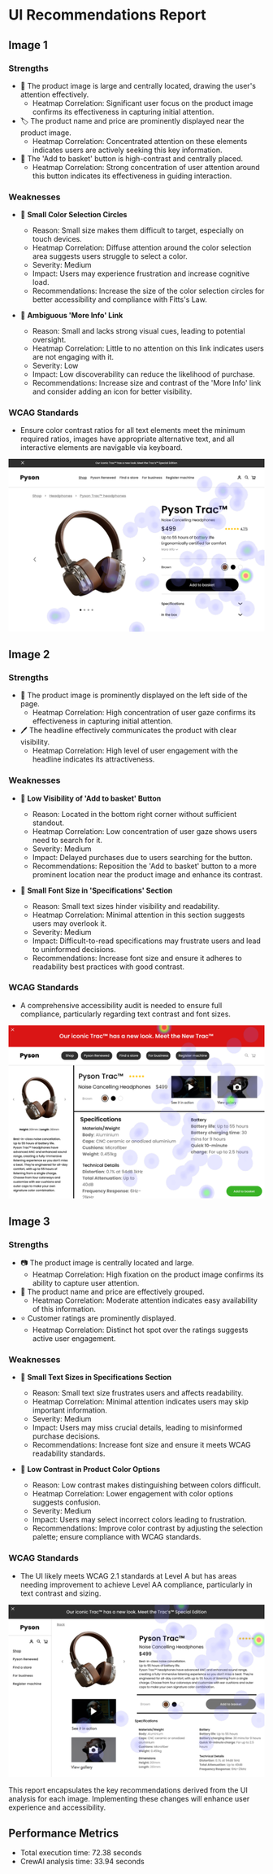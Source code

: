 # UI Recommendations Report

## Image 1

### Strengths
- 🎯 The product image is large and centrally located, drawing the user's attention effectively.
  - Heatmap Correlation: Significant user focus on the product image confirms its effectiveness in capturing initial attention.
- 🏷️ The product name and price are prominently displayed near the product image.
  - Heatmap Correlation: Concentrated attention on these elements indicates users are actively seeking this key information.
- 🛒 The 'Add to basket' button is high-contrast and centrally placed.
  - Heatmap Correlation: Strong concentration of user attention around this button indicates its effectiveness in guiding interaction.

### Weaknesses
- 🔴 **Small Color Selection Circles**
  - Reason: Small size makes them difficult to target, especially on touch devices.
  - Heatmap Correlation: Diffuse attention around the color selection area suggests users struggle to select a color.
  - Severity: Medium
  - Impact: Users may experience frustration and increase cognitive load.
  - Recommendations: Increase the size of the color selection circles for better accessibility and compliance with Fitts's Law.
  
- 🔴 **Ambiguous 'More Info' Link**
  - Reason: Small and lacks strong visual cues, leading to potential oversight.
  - Heatmap Correlation: Little to no attention on this link indicates users are not engaging with it.
  - Severity: Low
  - Impact: Low discoverability can reduce the likelihood of purchase.
  - Recommendations: Increase size and contrast of the 'More Info' link and consider adding an icon for better visibility.

### WCAG Standards
- Ensure color contrast ratios for all text elements meet the minimum required ratios, images have appropriate alternative text, and all interactive elements are navigable via keyboard.

![Image 1](heatmaps/p11-1.png)

## Image 2

### Strengths
- 🎉 The product image is prominently displayed on the left side of the page.
  - Heatmap Correlation: High concentration of user gaze confirms its effectiveness in capturing initial attention.
- 🖊️ The headline effectively communicates the product with clear visibility.
  - Heatmap Correlation: High level of user engagement with the headline indicates its attractiveness.

### Weaknesses
- 🔴 **Low Visibility of 'Add to basket' Button**
  - Reason: Located in the bottom right corner without sufficient standout.
  - Heatmap Correlation: Low concentration of user gaze shows users need to search for it.
  - Severity: Medium
  - Impact: Delayed purchases due to users searching for the button.
  - Recommendations: Reposition the 'Add to basket' button to a more prominent location near the product image and enhance its contrast.

- 🔴 **Small Font Size in 'Specifications' Section**
  - Reason: Small text sizes hinder visibility and readability.
  - Heatmap Correlation: Minimal attention in this section suggests users may overlook it.
  - Severity: Medium
  - Impact: Difficult-to-read specifications may frustrate users and lead to uninformed decisions.
  - Recommendations: Increase font size and ensure it adheres to readability best practices with good contrast.

### WCAG Standards
- A comprehensive accessibility audit is needed to ensure full compliance, particularly regarding text contrast and font sizes.

![Image 2](heatmaps/p11-2.png)

## Image 3

### Strengths
- 📷 The product image is centrally located and large.
  - Heatmap Correlation: High fixation on the product image confirms its ability to capture user attention.
- 🔖 The product name and price are effectively grouped.
  - Heatmap Correlation: Moderate attention indicates easy availability of this information.
- ⭐ Customer ratings are prominently displayed.
  - Heatmap Correlation: Distinct hot spot over the ratings suggests active user engagement.

### Weaknesses
- 🔴 **Small Text Sizes in Specifications Section**
  - Reason: Small text size frustrates users and affects readability.
  - Heatmap Correlation: Minimal attention indicates users may skip important information.
  - Severity: Medium
  - Impact: Users may miss crucial details, leading to misinformed purchase decisions.
  - Recommendations: Increase font size and ensure it meets WCAG readability standards.

- 🔴 **Low Contrast in Product Color Options**
  - Reason: Low contrast makes distinguishing between colors difficult.
  - Heatmap Correlation: Lower engagement with color options suggests confusion.
  - Severity: Medium
  - Impact: Users may select incorrect colors leading to frustration.
  - Recommendations: Improve color contrast by adjusting the selection palette; ensure compliance with WCAG standards.

### WCAG Standards
- The UI likely meets WCAG 2.1 standards at Level A but has areas needing improvement to achieve Level AA compliance, particularly in text contrast and sizing.

![Image 3](heatmaps/p11-3.png)

This report encapsulates the key recommendations derived from the UI analysis for each image. Implementing these changes will enhance user experience and accessibility.

## Performance Metrics
- Total execution time: 72.38 seconds
- CrewAI analysis time: 33.94 seconds

